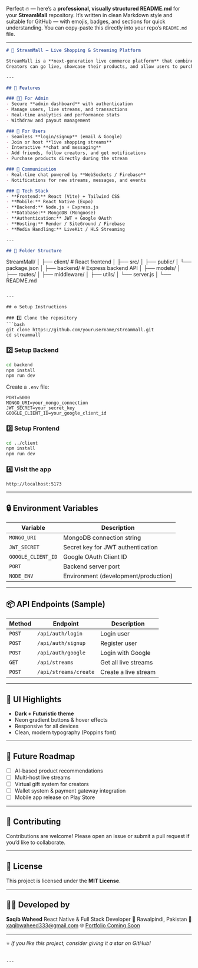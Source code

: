 Perfect 🔥 — here’s a **professional, visually structured README.md** for your **StreamMall** repository.
It’s written in clean Markdown style and suitable for GitHub — with emojis, badges, and sections for quick understanding.
You can copy-paste this directly into your repo’s `README.md` file.

---

```markdown
# 🎥 StreamMall — Live Shopping & Streaming Platform

StreamMall is a **next-generation live commerce platform** that combines **real-time streaming, social interaction, and e-commerce** into one powerful ecosystem.  
Creators can go live, showcase their products, and allow users to purchase directly — all while chatting and engaging with their audience.

---

## 🚀 Features

### 🧑‍💻 For Admin
- Secure **admin dashboard** with authentication
- Manage users, live streams, and transactions
- Real-time analytics and performance stats
- Withdraw and payout management

### 👥 For Users
- Seamless **login/signup** (email & Google)
- Join or host **live shopping streams**
- Interactive **chat and messaging**
- Add friends, follow creators, and get notifications
- Purchase products directly during the stream

### 💬 Communication
- Real-time chat powered by **WebSockets / Firebase**
- Notifications for new streams, messages, and events

### 💾 Tech Stack
- **Frontend:** React (Vite) + Tailwind CSS  
- **Mobile:** React Native (Expo)  
- **Backend:** Node.js + Express.js  
- **Database:** MongoDB (Mongoose)  
- **Authentication:** JWT + Google OAuth  
- **Hosting:** Render / SiteGround / Firebase  
- **Media Handling:** LiveKit / HLS Streaming  

---

## 📁 Folder Structure

```

StreamMall/
│
├── client/              # React frontend
│   ├── src/
│   ├── public/
│   └── package.json
│
├── backend/             # Express backend API
│   ├── models/
│   ├── routes/
│   ├── middleware/
│   ├── utils/
│   └── server.js
│
└── README.md

````

---

## ⚙️ Setup Instructions

### 1️⃣ Clone the repository
```bash
git clone https://github.com/yourusername/streammall.git
cd streammall
````

### 2️⃣ Setup Backend

```bash
cd backend
npm install
npm run dev
```

Create a `.env` file:

```env
PORT=5000
MONGO_URI=your_mongo_connection
JWT_SECRET=your_secret_key
GOOGLE_CLIENT_ID=your_google_client_id
```

### 3️⃣ Setup Frontend

```bash
cd ../client
npm install
npm run dev
```

### 4️⃣ Visit the app

```
http://localhost:5173
```

---

## 🔒 Environment Variables

| Variable           | Description                          |
| ------------------ | ------------------------------------ |
| `MONGO_URI`        | MongoDB connection string            |
| `JWT_SECRET`       | Secret key for JWT authentication    |
| `GOOGLE_CLIENT_ID` | Google OAuth Client ID               |
| `PORT`             | Backend server port                  |
| `NODE_ENV`         | Environment (development/production) |

---

## 📦 API Endpoints (Sample)

| Method | Endpoint              | Description          |
| ------ | --------------------- | -------------------- |
| `POST` | `/api/auth/login`     | Login user           |
| `POST` | `/api/auth/signup`    | Register user        |
| `POST` | `/api/auth/google`    | Login with Google    |
| `GET`  | `/api/streams`        | Get all live streams |
| `POST` | `/api/streams/create` | Create a live stream |

---

## 🎨 UI Highlights

* **Dark + Futuristic theme**
* Neon gradient buttons & hover effects
* Responsive for all devices
* Clean, modern typography (Poppins font)

---

## 🧠 Future Roadmap

* [ ] AI-based product recommendations
* [ ] Multi-host live streams
* [ ] Virtual gift system for creators
* [ ] Wallet system & payment gateway integration
* [ ] Mobile app release on Play Store

---

## 🤝 Contributing

Contributions are welcome!
Please open an issue or submit a pull request if you’d like to collaborate.

---

## 📜 License

This project is licensed under the **MIT License**.

---

## 👨‍💻 Developed by

**Saqib Waheed**
React Native & Full Stack Developer
📍 Rawalpindi, Pakistan
📧 [xaqibwaheed333@gmail.com](mailto:xaqibwaheed333@gmail.com)
🌐 [Portfolio Coming Soon](#)

---

⭐ *If you like this project, consider giving it a star on GitHub!*

```

---

```
